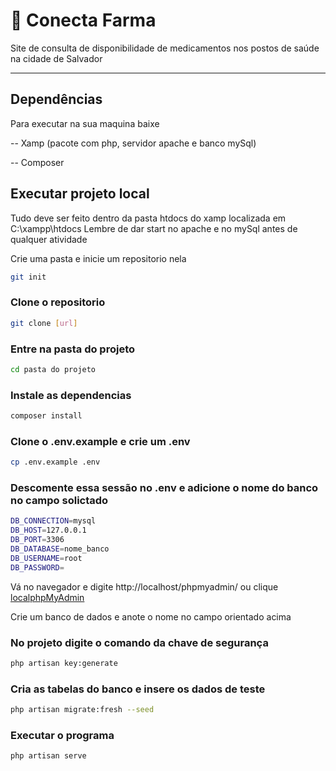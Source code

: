 # 📌 Conecta Farma 

Site de consulta de disponibilidade de medicamentos nos postos de saúde na cidade de Salvador 

---

## Dependências

Para executar na sua maquina baixe 

-- Xamp (pacote com php, servidor apache e banco mySql)

-- Composer

## Executar projeto local

Tudo deve ser feito dentro da pasta htdocs do xamp localizada em C:\xampp\htdocs
Lembre de dar start no apache e no mySql antes de qualquer atividade

Crie uma pasta e inicie um repositorio nela 

```bash
git init
```

### Clone o repositorio
```bash
git clone [url]
```

### Entre na pasta do projeto
```bash
cd pasta do projeto
```

### Instale as dependencias 
```bash
composer install
```

### Clone o .env.example e crie um .env  
```bash
cp .env.example .env
```

### Descomente essa sessão no .env e adicione o nome do banco no campo solictado  
```bash
DB_CONNECTION=mysql
DB_HOST=127.0.0.1
DB_PORT=3306
DB_DATABASE=nome_banco
DB_USERNAME=root
DB_PASSWORD=
```

Vá no navegador e digite http://localhost/phpmyadmin/
ou clique [localphpMyAdmin](http://localhost/phpmyadmin/) 

Crie um banco de dados e anote o nome no campo orientado acima

### No projeto digite o comando da chave de segurança
```bash
php artisan key:generate
```
### Cria as tabelas do banco e insere os dados de teste
```bash
php artisan migrate:fresh --seed
```

### Executar o programa
```bash
php artisan serve
```
